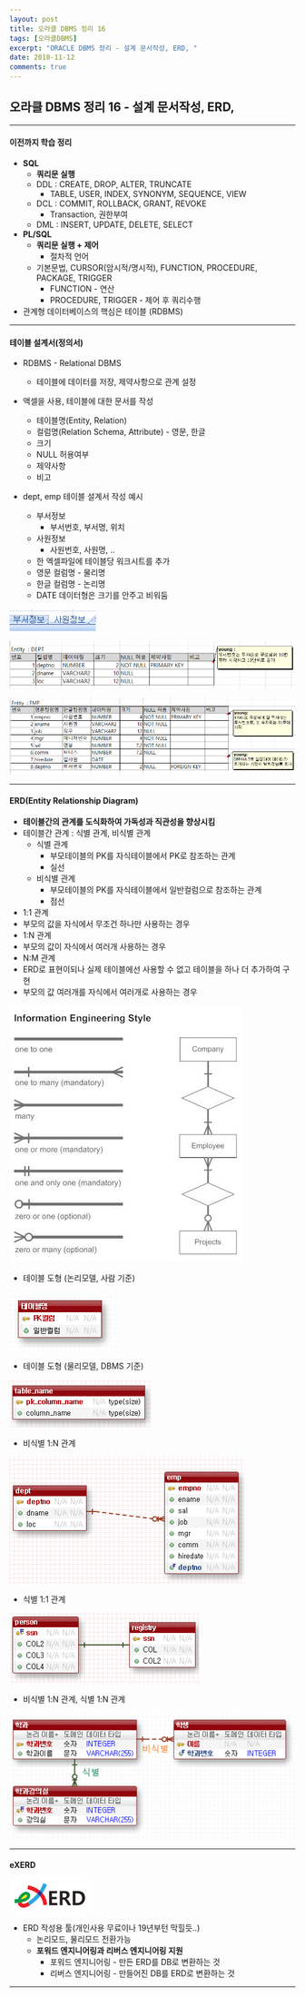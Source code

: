 ```yaml
---
layout: post
title: 오라클 DBMS 정리 16
tags: [오라클DBMS]
excerpt: "ORACLE DBMS 정리 - 설계 문서작성, ERD, "
date: 2018-11-12
comments: true
---
```


## 오라클 DBMS 정리 16 - 설계 문서작성, ERD, 

---


#### 이전까지 학습 정리
* **SQL**
  * **쿼리문 실행**
  * DDL : CREATE, DROP, ALTER, TRUNCATE
    * TABLE, USER, INDEX, SYNONYM, SEQUENCE, VIEW 
  * DCL : COMMIT, ROLLBACK, GRANT, REVOKE
    * Transaction, 권한부여
  * DML : INSERT, UPDATE, DELETE, SELECT
* **PL/SQL**
  * **쿼리문 실행 + 제어**
    * 절차적 언어
  * 기본문법, CURSOR(암시적/명시적), FUNCTION, PROCEDURE, PACKAGE, TRIGGER
    * FUNCTION - 연산
    * PROCEDURE, TRIGGER - 제어 후 쿼리수행
* 관계형 데이터베이스의 핵심은 테이블 (RDBMS)

---

#### 테이블 설계서(정의서)

* RDBMS - Relational DBMS
  * 테이블에 데이터를 저장, 제약사항으로 관계 설정
* 액셀을 사용, 테이블에 대한 문서를 작성
  * 테이블명(Entity, Relation)
  * 컬럼명(Relation Schema, Attribute) - 영문, 한글
  * 크기
  * NULL 허용여부
  * 제약사항
  * 비고

* dept, emp 테이블 설계서 작성 예시
  * 부서정보
    * 부서번호, 부서명, 위치
  * 사원정보
    * 사원번호, 사원명, ..
  * 한 엑셀파일에 테이블당 워크시트를 추가
  * 영문 컬럼명 - 물리명
  * 한글 컬럼명 - 논리명
  * DATE 데이터형은 크기를 안주고 비워둠


![16-01](https://github.com/younggeun0/younggeun0.github.io/blob/master/_posts/img/oracle/16-01.png?raw=true)


![16-02](https://github.com/younggeun0/younggeun0.github.io/blob/master/_posts/img/oracle/16-02.png?raw=true)


![16-03](https://github.com/younggeun0/younggeun0.github.io/blob/master/_posts/img/oracle/16-03.png?raw=true)


---

#### ERD(Entity Relationship Diagram)

* **테이블간의 관계를 도식화하여 가독성과 직관성을 향상시킴**
* 테이블간 관계 : 식별 관계, 비식별 관계
  * 식별 관계
    * 부모테이블의 PK를 자식테이블에서 PK로 참조하는 관계
    * 실선
  * 비식별 관계
    * 부모테이블의 PK를 자식테이블에서 일반컬럼으로 참조하는 관계
    * 점선 
* 1:1 관계
* 부모의 값을 자식에서 무조건 하나만 사용하는 경우
* 1:N 관계
* 부모의 값이 자식에서 여러개 사용하는 경우
* N:M 관계
* ERD로 표현이되나 실제 테이블에선 사용할 수 없고 테이블을 하나 더 추가하여 구현
* 부모의 값 여러개를 자식에서 여러개로 사용하는 경우

![16-04](https://github.com/younggeun0/younggeun0.github.io/blob/master/_posts/img/oracle/16-04.png?raw=true)

* 테이블 도형 (논리모델, 사람 기준)

![16-05](https://github.com/younggeun0/younggeun0.github.io/blob/master/_posts/img/oracle/16-05.PNG?raw=true)

* 테이블 도형 (물리모델, DBMS 기준)

![16-06](https://github.com/younggeun0/younggeun0.github.io/blob/master/_posts/img/oracle/16-06.PNG?raw=true)

* 비식별 1:N 관계

![16-07](https://github.com/younggeun0/younggeun0.github.io/blob/master/_posts/img/oracle/16-07.JPG?raw=true)

* 식별 1:1 관계

![16-08](https://github.com/younggeun0/younggeun0.github.io/blob/master/_posts/img/oracle/16-08.png?raw=true)

* 비식별 1:N 관계, 식별 1:N 관계

![16-09](https://github.com/younggeun0/younggeun0.github.io/blob/master/_posts/img/oracle/16-09.png?raw=true)


---

#### eXERD

![16-10](https://github.com/younggeun0/younggeun0.github.io/blob/master/_posts/img/oracle/16-10.png?raw=true)

* ERD 작성용 툴(개인사용 무료이나 19년부턴 막힐듯..)
  * 논리모드, 물리모드 전환가능
  * **포워드 엔지니어링과 리버스 엔지니어링 지원**
    * 포워드 엔지니어링 - 만든 ERD를 DB로 변환하는 것
    * 리버스 엔지니어링 - 만들어진 DB를 ERD로 변환하는 것

---






